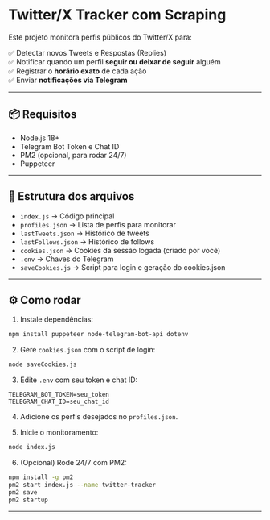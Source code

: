 
# Twitter/X Tracker com Scraping

Este projeto monitora perfis públicos do Twitter/X para:

✅ Detectar novos Tweets e Respostas (Replies)  
✅ Notificar quando um perfil **seguir ou deixar de seguir** alguém  
✅ Registrar o **horário exato** de cada ação  
✅ Enviar **notificações via Telegram**

---

## 📦 Requisitos

- Node.js 18+  
- Telegram Bot Token e Chat ID  
- PM2 (opcional, para rodar 24/7)
- Puppeteer

---

## 📂 Estrutura dos arquivos

- `index.js` → Código principal
- `profiles.json` → Lista de perfis para monitorar
- `lastTweets.json` → Histórico de tweets
- `lastFollows.json` → Histórico de follows
- `cookies.json` → Cookies da sessão logada (criado por você)
- `.env` → Chaves do Telegram
- `saveCookies.js` → Script para login e geração do cookies.json

---

## ⚙️ Como rodar

1. Instale dependências:

```bash
npm install puppeteer node-telegram-bot-api dotenv
```

2. Gere `cookies.json` com o script de login:

```bash
node saveCookies.js
```

3. Edite `.env` com seu token e chat ID:

```env
TELEGRAM_BOT_TOKEN=seu_token
TELEGRAM_CHAT_ID=seu_chat_id
```

4. Adicione os perfis desejados no `profiles.json`.

5. Inicie o monitoramento:

```bash
node index.js
```

6. (Opcional) Rode 24/7 com PM2:

```bash
npm install -g pm2
pm2 start index.js --name twitter-tracker
pm2 save
pm2 startup
```

---
